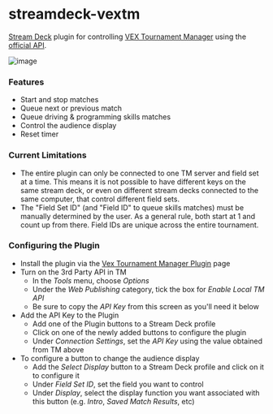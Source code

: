 # streamdeck-vextm
 [Stream Deck](https://www.elgato.com/en/welcome-to-stream-deck) plugin for controlling [VEX Tournament Manager](https://vextm.dwabtech.com/) using the [official API](https://kb.roboticseducation.org/hc/en-us/articles/19238156122135-TM-Public-API).
 
 ![image](https://user-images.githubusercontent.com/3682581/147676915-527bb66d-098a-4cb9-ad26-e0d1a23aeb94.png)


### Features
* Start and stop matches
* Queue next or previous match
* Queue driving & programming skills matches
* Control the audience display
* Reset timer

### Current Limitations
* The entire plugin can only be connected to one TM server and field set at a time. This means it is not possible to have different keys on the same stream deck, or even on different stream decks connected to the same computer, that control different field sets.
* The "Field Set ID" (and "Field ID" to queue skills matches) must be manually determined by the user. As a general rule, both start at 1 and count up from there. Field IDs are unique across the entire tournament.

### Configuring the Plugin
* Install the plugin via the [Vex Tournament Manager Plugin](https://marketplace.elgato.com/product/vex-tournament-manager-9f059968-d499-4c2b-9bf2-b2c2817cb4cd) page
* Turn on the 3rd Party API in TM
  * In the *Tools* menu, choose *Options*
  * Under the *Web Publishing* category, tick the box for *Enable Local TM API*
  * Be sure to copy the *API Key* from this screen as you'll need it below
* Add the API Key to the Plugin
  *  Add one of the Plugin buttons to a Stream Deck profile
  *  Click on one of the newly added buttons to configure the plugin
  *  Under *Connection Settings*, set the *API Key* using the value obtained from TM above
* To configure a button to change the audience display
  *  Add the *Select Display* button to a Stream Deck profile and click on it to configure it
  *  Under *Field Set ID*, set the field you want to control
  *  Under *Display*, select the display function you want associated with this button (e.g. *Intro*, *Saved Match Results*, etc)
